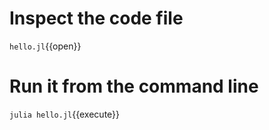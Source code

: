 # Inspect the code file

`hello.jl`{{open}}

# Run it from the command line

`julia hello.jl`{{execute}}
